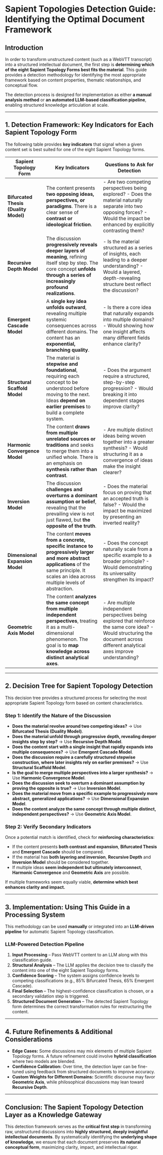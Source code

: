 # **Sapient Topologies Detection Guide: Identifying the Optimal Document Framework**

## **Introduction**
In order to transform unstructured content (such as a WebVTT transcript) into a structured intellectual document, the first step is **determining which of the eight Sapient Topology Forms best fits the material**. This guide provides a detection methodology for identifying the most appropriate framework based on content properties, thematic relationships, and conceptual flow.

The detection process is designed for implementation as either **a manual analysis method** or **an automated LLM-based classification pipeline**, enabling structured knowledge articulation at scale.

---

## **1. Detection Framework: Key Indicators for Each Sapient Topology Form**
The following table provides **key indicators** that signal when a given content set is best suited for one of the eight Sapient Topology forms.

| **Sapient Topology Form** | **Key Indicators** | **Questions to Ask for Detection** |
|------------------------|------------------|--------------------------------|
| **Bifurcated Thesis (Duality Model)** | The content presents **two opposing ideas, perspectives, or paradigms**. There is a clear sense of **contrast or ideological friction**. | - Are two competing perspectives being explored?  - Does the material naturally separate into two opposing forces?  - Would the impact be enhanced by explicitly contrasting them? |
| **Recursive Depth Model** | The discussion **progressively reveals deeper layers of meaning**, refining itself step by step. The core concept **unfolds through a series of increasingly profound realizations**. | - Is the material structured as a series of insights, each leading to a deeper understanding? - Would a layered, depth-revealing structure best reflect the discussion? |
| **Emergent Cascade Model** | A **single key idea unfolds outward**, revealing multiple systemic consequences across different domains. The content has an **exponential, branching quality**. | - Is there a core idea that naturally expands into multiple domains? - Would showing how one insight affects many different fields enhance clarity? |
| **Structural Scaffold Model** | The material is **stepwise and foundational**, requiring each concept to be understood before moving to the next. Ideas **depend on earlier premises** to build a complete system. | - Does the argument require a structured, step-by-step progression? - Would breaking it into dependent stages improve clarity? |
| **Harmonic Convergence Model** | The content **draws from multiple unrelated sources or traditions** and seeks to merge them into a unified whole. There is an emphasis on **synthesis rather than contrast**. | - Are multiple distinct ideas being woven together into a greater synthesis? - Would structuring it as a convergence of ideas make the insight clearer? |
| **Inversion Model** | The discussion **challenges and overturns a dominant assumption or belief**, revealing that the prevailing view is not just flawed, but **the opposite of the truth**. | - Does the material focus on proving that an accepted truth is false? - Would the impact be maximized by presenting an inverted reality? |
| **Dimensional Expansion Model** | The content **moves from a concrete, specific instance to progressively larger and more abstract applications** of the same principle. It scales an idea across multiple levels of abstraction. | - Does the concept naturally scale from a specific example to a broader principle? - Would demonstrating its universality strengthen its impact? |
| **Geometric Axis Model** | The content **analyzes the same concept from multiple independent perspectives**, treating it as a multi-dimensional phenomenon. The goal is to **map knowledge across distinct analytical axes**. | - Are multiple independent perspectives being explored that reinforce the same core idea? - Would structuring the document across different analytical axes improve understanding? |

---

## **2. Decision Tree for Sapient Topology Detection**
This decision tree provides a structured process for selecting the most appropriate Sapient Topology form based on content characteristics.

### **Step 1: Identify the Nature of the Discussion**
- **Does the material revolve around two competing ideas?** → Use **Bifurcated Thesis (Duality Model)**.
- **Does the material unfold through progressive depth, revealing deeper insights step by step?** → Use **Recursive Depth Model**.
- **Does the content start with a single insight that rapidly expands into multiple consequences?** → Use **Emergent Cascade Model**.
- **Does the discussion require a carefully structured stepwise construction, where later insights rely on earlier premises?** → Use **Structural Scaffold Model**.
- **Is the goal to merge multiple perspectives into a larger synthesis?** → Use **Harmonic Convergence Model**.
- **Does the discussion seek to overturn a dominant assumption by proving the opposite is true?** → Use **Inversion Model**.
- **Does the material move from a specific example to progressively more abstract, generalized applications?** → Use **Dimensional Expansion Model**.
- **Does the content analyze the same concept through multiple distinct, independent perspectives?** → Use **Geometric Axis Model**.

### **Step 2: Verify Secondary Indicators**
Once a potential match is identified, check for **reinforcing characteristics**:
- If the content presents **both contrast and expansion**, **Bifurcated Thesis** and **Emergent Cascade** should be compared.
- If the material has **both layering and inversion**, **Recursive Depth** and **Inversion Model** should be considered together.
- If multiple ideas **seem independent but ultimately interconnect**, **Harmonic Convergence** and **Geometric Axis** are possible.

If multiple frameworks seem equally viable, **determine which best enhances clarity and impact.**

---

## **3. Implementation: Using This Guide in a Processing System**
This methodology can be used **manually** or integrated into an **LLM-driven pipeline** for automatic Sapient Topology classification.

### **LLM-Powered Detection Pipeline**
1. **Input Processing** – Pass WebVTT content to an LLM along with this classification guide.
2. **Structural Analysis** – The LLM applies the decision tree to classify the content into one of the eight Sapient Topology forms.
3. **Confidence Scoring** – The system assigns confidence levels to competing classifications (e.g., 85% Bifurcated Thesis, 65% Emergent Cascade).
4. **Final Selection** – The highest-confidence classification is chosen, or a secondary validation step is triggered.
5. **Structured Document Generation** – The detected Sapient Topology form determines the correct transformation rules for restructuring the content.

---

## **4. Future Refinements & Additional Considerations**
- **Edge Cases:** Some discussions may mix elements of multiple Sapient Topology forms. A future refinement could involve **hybrid classification** where two models are blended.
- **Confidence Calibration:** Over time, the detection layer can be fine-tuned using feedback from structured documents to improve accuracy.
- **Custom Weights for Different Domains:** Scientific discourse may favor **Geometric Axis**, while philosophical discussions may lean toward **Recursive Depth**.

---

## **Conclusion: The Sapient Topology Detection Layer as a Knowledge Gateway**
This detection framework serves as the **critical first step** in transforming raw, unstructured discussions into **highly structured, deeply insightful intellectual documents**. By systematically identifying the **underlying shape of knowledge**, we ensure that each document preserves **its natural conceptual form**, maximizing clarity, impact, and intellectual rigor.

